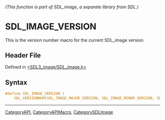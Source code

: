 ###### (This function is part of SDL_image, a separate library from SDL.)
# SDL_IMAGE_VERSION

This is the version number macro for the current SDL_image version.

## Header File

Defined in [<SDL3_image/SDL_image.h>](https://github.com/libsdl-org/SDL_image/blob/main/include/SDL3_image/SDL_image.h)

## Syntax

```c
#define SDL_IMAGE_VERSION \
    SDL_VERSIONNUM(SDL_IMAGE_MAJOR_VERSION, SDL_IMAGE_MINOR_VERSION, SDL_IMAGE_MICRO_VERSION)
```

----
[CategoryAPI](CategoryAPI), [CategoryAPIMacro](CategoryAPIMacro), [CategorySDLImage](CategorySDLImage)


